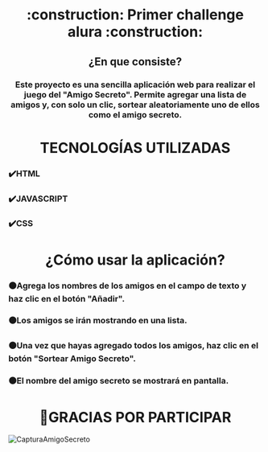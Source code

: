 <h1 align="center">:construction: Primer challenge alura :construction: </h1>
<h2 align="center">¿En que consiste?</h2>
<h3 align="center"> Este proyecto es una sencilla aplicación web para realizar el juego del "Amigo Secreto". Permite agregar una lista de amigos y, con solo un clic, sortear aleatoriamente uno de ellos como el amigo secreto.</h3>
<h1 align="center">TECNOLOGÍAS UTILIZADAS</h1>
<h3>✔️HTML</h3>
<h3>✔️JAVASCRIPT</h3>
<h3>✔️CSS</h3>
<h1 align="center"> ¿Cómo usar la aplicación?</h1>
<h3>⚫Agrega los nombres de los amigos en el campo de texto y haz clic en el botón "Añadir".</h3>
<h3>⚫Los amigos se irán mostrando en una lista.</h3>
<h3>⚫Una vez que hayas agregado todos los amigos, haz clic en el botón "Sortear Amigo Secreto".</h3>
<h3>⚫El nombre del amigo secreto se mostrará en pantalla.</h3>
<h1 align="center">👏GRACIAS POR PARTICIPAR </h1>

![CapturaAmigoSecreto](https://github.com/user-attachments/assets/c3f324db-ae2e-47af-8c4a-7746b21c4a05)


